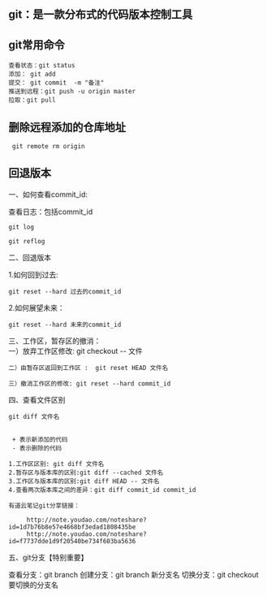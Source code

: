 ## git：是一款分布式的代码版本控制工具 

## git常用命令

    查看状态：git status
    添加： git add
    提交： git commit  -m "备注"
    推送到远程：git push -u origin master
    拉取：git pull


## 删除远程添加的仓库地址

     git remote rm origin

  

## 回退版本

  一、如何查看commit_id:  

   查看日志：包括commit_id

    git log

    git reflog

二、回退版本

   1.如何回到过去: 
   
    git reset --hard 过去的commit_id

   2.如何展望未来：
   
    git reset --hard 未来的commit_id

 三、工作区，暂存区的撤消：  
    一）放弃工作区修改: git checkout -- 文件

    二）由暂存区返回到工作区 :  git reset HEAD 文件名

    三）撤消工作区的修改: git reset --hard commit_id


四、查看文件区别

    git diff 文件名

     
     + 表示新添加的代码
     - 表示删除的代码

    1.工作区区别: git diff 文件名
    2.暂存区与版本库的区别:git diff --cached 文件名
    3.工作区与版本库的区别:git diff HEAD -- 文件名
    4.查看两次版本库之间的差异：git diff commit_id commit_id

    有道云笔记git分享链接：
    
         http://note.youdao.com/noteshare?id=1d7b76b8e57e4668bf3edad1808435be
         http://note.youdao.com/noteshare?id=f7737dde1d9f20540be734f603ba5636


五、git分支【特别重要】

  查看分支：git branch
  创建分支：git branch 新分支名
  切换分支：git checkout 要切换的分支名

